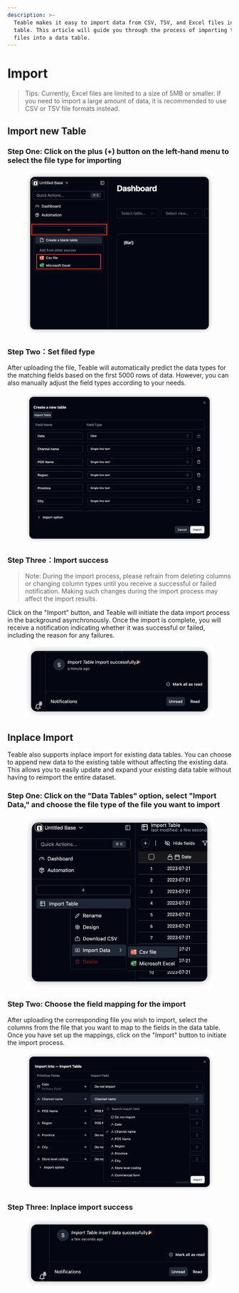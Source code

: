 ```yaml
---
description: >-
  Teable makes it easy to import data from CSV, TSV, and Excel files into a data
  table. This article will guide you through the process of importing tabular
  files into a data table.
---
```


# Import

> Tips: Currently, Excel files are limited to a size of 5MB or smaller. If you need to import a large amount of data, it is recommended to use CSV or TSV file formats instead.

## Import new Table

### Step One: Click on the plus (+) button on the left-hand menu to select the file type for importing

<figure><img src="../../.gitbook/assets/image (24).png" alt=""><figcaption></figcaption></figure>

### Step Two：Set filed fype

After uploading the file, Teable will automatically predict the data types for the matching fields based on the first 5000 rows of data. However, you can also manually adjust the field types according to your needs.

<figure><img src="../../.gitbook/assets/image (25).png" alt=""><figcaption></figcaption></figure>

### Step Three：Import success

> Note: During the import process, please refrain from deleting columns or changing column types until you receive a successful or failed notification. Making such changes during the import process may affect the import results.

Click on the "Import" button, and Teable will initiate the data import process in the background asynchronously. Once the import is complete, you will receive a notification indicating whether it was successful or failed, including the reason for any failures.

<figure><img src="../../.gitbook/assets/image (26).png" alt=""><figcaption></figcaption></figure>

## Inplace Import

Teable also supports inplace import for existing data tables. You can choose to append new data to the existing table without affecting the existing data. This allows you to easily update and expand your existing data table without having to reimport the entire dataset.

### Step One: Click on the "Data Tables" option, select "Import Data," and choose the file type of the file you want to import

<figure><img src="../../.gitbook/assets/image (27).png" alt=""><figcaption></figcaption></figure>

### Step Two: Choose the field mapping for the import

After uploading the corresponding file you wish to import, select the columns from the file that you want to map to the fields in the data table. Once you have set up the mappings, click on the "Import" button to initiate the import process.

<figure><img src="../../.gitbook/assets/image (28).png" alt=""><figcaption></figcaption></figure>

### Step Three: Inplace import success

<figure><img src="../../.gitbook/assets/image (29).png" alt=""><figcaption></figcaption></figure>
